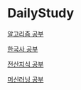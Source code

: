 # DailyStudy
[알고리즘 공부](https://github.com/Seulwoo/DailyStudy/blob/main/Algorithm/README.md)

[한국사 공부](https://github.com/Seulwoo/DailyStudy/blob/main/KoreanHistory/README.md)

[전산지식 공부](https://github.com/Seulwoo/DailyStudy/blob/main/ComputerScience/README.md)

[머신러닝 공부](https://github.com/Seulwoo/DailyStudy/blob/main/ML/README.md)
